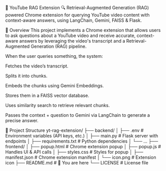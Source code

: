 🎥 YouTube RAG Extension
🔍 Retrieval-Augmented Generation (RAG) powered Chrome extension for querying YouTube video content with context-aware answers, using LangChain, Gemini, FAISS & Flask.

🚀 Overview
This project implements a Chrome extension that allows users to ask questions about a YouTube video and receive accurate, context-aware answers by leveraging the video's transcript and a Retrieval-Augmented Generation (RAG) pipeline.

When the user queries something, the system:

Fetches the video’s transcript.

Splits it into chunks.

Embeds the chunks using Gemini Embeddings.

Stores them in a FAISS vector database.

Uses similarity search to retrieve relevant chunks.

Passes the context + question to Gemini via LangChain to generate a precise answer.

📂 Project Structure
yt-rag-extension/
├── backend/
│   ├── .env                  # Environment variables (API keys, etc.)
│   ├── main.py               # Flask server with endpoints
│   ├── requirements.txt      # Python dependencies
│   └── ...
├── frontend/
│   ├── popup.html            # Chrome extension popup
│   ├── popup.js              # Handles UI & API calls
│   ├── styles.css            # Styles for popup
│   ├── manifest.json         # Chrome extension manifest
│   └── icon.png              # Extension icon
├── README.md                 # 📄 You are here
└── LICENSE                   # License file
